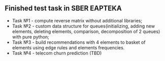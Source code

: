 ## Finished test task in SBER EAPTEKA

* Task №1 - compute reverse matrix without additional libraries;
* Task №2 - custom data structure for queues(initializing, adding new elements, deleting elements, comparison, decomposition of 2 queues) with pure python;
* Task №3 - build recommendations with 4 elements to basket of elements using edge rules and elements frequencies.
* Task №4 - telecom churn prediction (TBD)